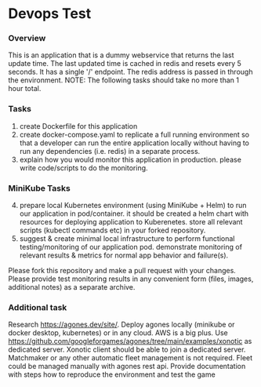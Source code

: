 # Devops Test
### Overview
This is an application that is a dummy webservice that returns the
last update time.  The last updated time is cached in redis and
resets every 5 seconds.  It has a single '/' endpoint.  The redis
address is passed in through the environment.
NOTE: The following tasks should take no more than 1 hour total.
### Tasks
1. create Dockerfile for this application
2. create docker-compose.yaml to replicate a full running environment
so that a developer can run the entire application locally without having
to run any dependencies (i.e. redis) in a separate process.
3. explain how you would monitor this application in production. please
write code/scripts to do the monitoring.
### MiniKube Tasks
4. prepare local Kubernetes environment (using MiniKube + Helm) to run our application in pod/container.
it should be created a helm chart with resources for deploying application to Kuberenetes. 
store all relevant scripts (kubectl commands etc) in your forked repository.
5. suggest & create minimal local infrastructure to perform functional testing/monitoring of our application pod.
demonstrate monitoring of relevant results & metrics for normal app behavior and failure(s).

Please fork this repository and make a pull request with your changes.
Please provide test monitoring results in any convenient form (files, images, additional notes) as a separate archive.



 
### Additional task
Research https://agones.dev/site/. Deploy agones locally (minikube or docker desktop, kubernetes) or in any cloud. AWS is a big plus. Use https://github.com/googleforgames/agones/tree/main/examples/xonotic as dedicated server. Xonotic client should be able to join a dedicated server. Matchmaker or any other automatic fleet management is not required. Fleet could be managed manually with agones rest api. Provide documentation with steps how to reproduce the environment and test the game

